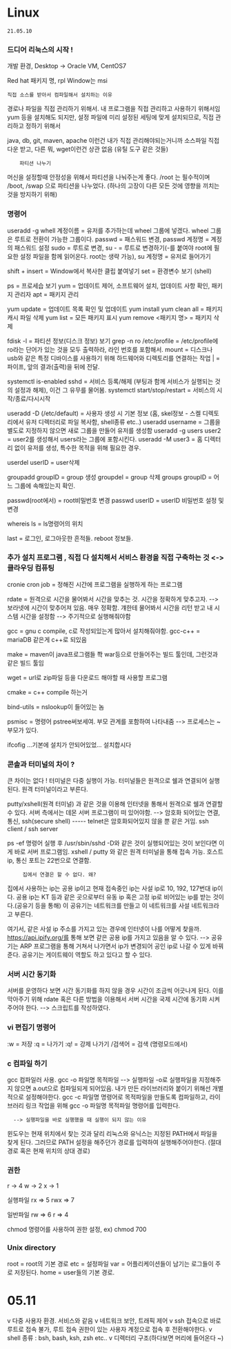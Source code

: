 # Linux
    21.05.10

### 드디어 리눅스의 시작 !

개발 환경,
Desktop -> Oracle VM, CentOS7

Red hat 패키지 명, rpl
Window는 msi


    직접 소스를 받아서 컴파일해서 설치하는 이유
 경로나 파일을 직접 관리하기 위해서. 내 프로그램을 직접 관리하고 사용하기 위해서임
 yum 등을 설치해도 되지만, 설정 파일에 미리 설정된 세팅에 맞게 설치되므로, 직접 관리하고 정하기 위해서
 
 java, db, git, maven, apache 이런건 내가 직접 관리해야되는거니까 소스파일 직접 다운 받고,
 다른 뭐, wget이런건 상관 없음 (유틸 도구 같은 것들)
 

        파티션 나누기
머신을 설정할때 안정성을 위해서 파티션을 나눠주는게 좋다.
/root 는 필수적이며 /boot, /swap 으로 파티션을 나누었다. (하나의 고장이 다른 모든 것에 영향을 끼치는 것을 방지하기 위해)
 

### 명령어 

useradd -g whell 계정이름 = 유저를 추가하는데 wheel 그룹에 넣겠다. wheel 그룹은 루트로 전환이 가능한 그룹이다.
passwd = 패스워드 변경, passwd 계정명 = 계정의 패스워드 설정
sudo = 루트로 변경,
su - = 루트로 변경하기(-를 붙여야 root에 필요한 설정 파일을 함께 읽어온다. root는 생략 가능), su 계정명 = 유저로 들어가기


shift + insert = Window에서 복사한 클립 붙여넣기
set = 환경변수 보기 (shell)

ps = 프로세습 보기
yum = 업데이트 제어, 소프트웨어 설치, 업데이트 사항 확인, 패키지 관리자
apt = 패키지 관리 

yum update = 업데이트 목록 확인 및 업데이트
yum install
yum clean all = 패키지 캐시 파일 삭제
yum list = 모든 패키지 표시
yum remove <패키지 명> = 패키지 삭제

fdisk -l = 파티션 정보(디스크 정보) 보기
grep -n ro /etc/profile = /etc/profile에 ro라는 단어가 있는 것을 모두 출력하라, 라인 번호를 포함해서.
mount = 디스크나 usb와 같은 특정 디바이스를 사용하기 위해 하드웨어와 디렉토리를 연결하는 작업
| = 파이프, 앞의 결과(출력)을 뒤에 전달.

systemctl is-enabled sshd = 서비스 등록/해제 (부팅과 함께 서비스가 실행되는 것의 설정과 해제), 이건 그 유무를 물어봄.
systemctl start/stop/restart = 서비스의 시작/종료/다시시작

useradd -D (/etc/default) = 사용자 생성 시 기본 정보 (홈, skel정보 - 스켈 디렉토리에서 유저 디렉터리로 파일 복사함, shell종류 etc..)
useradd username = 그룹을 별도로 지정하지 않으면 새로 그룹을 만들어 유저를 생성함
useradd -g users user2 = user2를 생성해서 users라는 그룹에 포함시킨다.
useradd -M user3 = 홈 디렉터리 없이 유저를 생성, 특수한 목적을 위해 필요한 경우.

userdel userID = user삭제 

groupadd groupID = group 생성
groupdel = group 삭제
groups groupID = 어느 그룹에 속해있는지 확인.



passwd(root에서) = root비밀번호 변경
passwd userID = userID 비밀번호 설정 및 변경

whereis ls = ls명령어의 위치

last = 로그인, 로그아웃한 흔적들. reboot 정보들. 








### 추가 설치 프로그램 <on premiese>, 직접 다 설치해서 서비스 환경을 직접 구축하는 것 <-> 클라우딩 컴퓨팅
    
cronie 
cron job = 정해진 시간에 프로그램을 실행하게 하는 프로그램

rdate = 원격으로 시간을 물어봐서 시간을 맞추는 것. 시간을 정확하게 맞추고자.
--> 보라넷에 시간이 맞추어져 있음. 매우 정확함. 걔한테 물어봐서 시간을 리턴 받고 내 시스템 시간을 설정함
--> 주기적으로 실행해줘야함

gcc = gnu c compile, c로 작성되있는게 많아서 설치해줘야함. 
gcc-c++  = mariaDB 같은게 c++로 되있음

make = maven이 java프로그램들 쫙 war등으로 만들어주는 빌드 툴인데, 그런것과 같은 빌드 툴임

wget = url로 zip파일 등을 다운로드 해야할 때 사용할 프로그램

cmake = c++ compile 하는거

bind-utils = nslookup이 들어있는 놈

psmisc = 명령어 pstree써보세여. 부모 관계를 포함하여 나타내줌 --> 프로세스는 ~ 부모가 있다. 

ifcofig ...기본에 설치가 안되어있었... 설치합시다






### 콘솔과 터미널의 차이 ?

큰 차이는 없다 ! 터미널은 다중 실행이 가능. 터미널들은 원격으로 쉘과 연결되어 실행된다.
원격 터미널이라고 부른다.

putty/xshell(원격 터미널) 과 같은 것을 이용해 인터넷을 통해서 원격으로 쉘과 연결할 수 있다.
서버 측에서는 데몬 서버 프로그램이 떠 있어야함.
--> 암호화 되어있는 연결, 통신, 
ssh(secure shell) ----- telnet은 암호화되어있지 않을 뿐 같은 거임.
ssh client / ssh server

ps -ef 명령어 실행 후 /usr/sbin/sshd -D와 같은 것이 실행되어있는 것이 보인다면 이게 바로 서버 프로그램임.
xshell / putty 와 같은 원격 터미널을 통해 접속 가능. 호스트 ip, 통신 포트는 22번으로 연결함.


         집에서 연결은 할 수 없다. 왜?
집에서 사용하는 ip는 공용 ip이고 현재 접속중인 ip는 사설 ip로 10, 192, 127번대 ip이다. 
공용 ip는 KT 등과 같은 곳으로부터 유동 ip 혹은 고정 ip로 비어있는 ip를 받는 것이다.(공유기 등을 통해)
이 공유기는 네트워크를 만들고 이 네트워크를 사설 네트워크라고 부른다.

여기서, 같은 사설 ip 주소를 가지고 있는 경우에 인터넷이 나를 어떻게 찾을까.
https://api.ipify.org/를 통해 보면 같은 공용 ip를 가지고 있음을 알 수 있다. 
--> 공유기는 ARP 프로그램을 통해 거쳐서 나가면서 ip가 변경되어 공인 ip로 나갈 수 있게 바꿔준다.
공유기는 게이트웨이 역할도 하고 있다고 할 수 있다. 




### 서버 시간 동기화
서버를 운영하다 보면 시간 동기화를 하지 않을 경우 시간이 조금씩 어긋나게 된다. 이를 막아주기 위해 rdate 혹은 다른 방법을 이용해서
서버 시간을 국제 시간에 동기화 시켜 주어야 한다.
--> 스크립트를 작성하였다. 





### vi 편집기 명령어

:w = 저장
:q = 나가기
:q! = 강제 나가기
/검색어 = 검색 (명령모드에서)




### c 컴파일 하기 

gcc 컴파일러 사용. 
gcc -o 파일명 목적파일 --> 실행파일
-o로 실행파일을 지정해주지 않으면 a.out으로 컴파일되게 되어있음. 내가 만든 라이브러리와 붙이기 위해선 개별적으로 설정해야한다.
gcc -c 파일명 명령어로 목적파일을 만들도록 컴파일하고, 라이브러리 링크 작업을 위해 gcc -o 파일명 목적파일 명령어를 입력한다.

      --> 실행파일을 바로 실행했을 때 실행이 되지 않는 이유
윈도우는 현재 위치에서 찾는 것과 달리 리눅스와 유닉스는 지정된 PATH에서 파일을 찾게 된다. 그러므로 PATH 설정을 해주던가
경로를 입력하여 실행해주어야한다. (절대 경로 혹은 현재 위치의 상대 경로)
 





### 권한
r -> 4
w -> 2
x -> 1

실행파일
rx => 5
rwx => 7

일반파일
rw => 6
r => 4

chmod 명령어를 사용하여 권한 설정, ex) chmod 700



### Unix directory

root = root의 기본 경로
etc = 설정파일
var = 어플리케이션들이 남기는 로그들이 주로 저장된다.
home = user들의 기본 경로.



# 05.11

v 다중 사용자 환경. 서비스와 같음
v 네트워크 보안, 트래픽 제어
v ssh 접속으로 바로 루트로 접속 불가, 루트 접속 권한이 있는 사용자 계정으로 접속 후 전환해야한다.
v shell 종류 : bsh, bash, ksh, zsh etc..
v 디렉터리 구조(하다보면 머리에 들어온다 ~)




